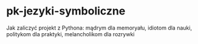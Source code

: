 # pk-jezyki-symboliczne
Jak zaliczyć projekt z Pythona: mądrym dla memoryału, idiotom dla nauki, politykom dla praktyki, melancholikom dla rozrywki
